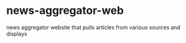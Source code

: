 # news-aggregator-web
news aggregator website that pulls articles from various sources and displays
